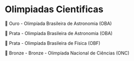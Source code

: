 # Olimpiadas Cientificas

🥇 Ouro - Olimpíada Brasileira de Astronomia (OBA)

🥈 Prata - Olimpíada Brasileira de Astronomia (OBA)

🥈 Prata - Olimpíada Brasileira de Física (OBF)

🥉 Bronze - Bronze - Olimpíada Nacional de Ciências (ONC)

